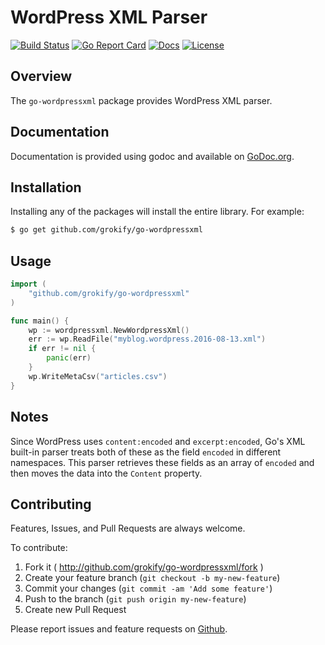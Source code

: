 WordPress XML Parser
====================

[![Build Status][build-status-svg]][build-status-url]
[![Go Report Card][goreport-svg]][goreport-url]
[![Docs][docs-godoc-svg]][docs-godoc-url]
[![License][license-svg]][license-url]

## Overview

The `go-wordpressxml` package provides WordPress XML parser.

## Documentation

Documentation is provided using godoc and available on [GoDoc.org](https://godoc.org/github.com/grokify/go0wordpressxml).

## Installation

Installing any of the packages will install the entire library. For example:

```bash
$ go get github.com/grokify/go-wordpressxml
```

## Usage

```go
import (
	"github.com/grokify/go-wordpressxml"
)

func main() {
	wp := wordpressxml.NewWordpressXml()
	err := wp.ReadFile("myblog.wordpress.2016-08-13.xml")
	if err != nil {
		panic(err)
	}
	wp.WriteMetaCsv("articles.csv")
}
```

## Notes

Since WordPress uses `content:encoded` and `excerpt:encoded`, Go's XML built-in parser treats both of these as the field `encoded` in different namespaces. This parser retrieves these fields as an array of `encoded` and then moves the data into the `Content` property.

## Contributing

Features, Issues, and Pull Requests are always welcome.

To contribute:

1. Fork it ( http://github.com/grokify/go-wordpressxml/fork )
2. Create your feature branch (`git checkout -b my-new-feature`)
3. Commit your changes (`git commit -am 'Add some feature'`)
4. Push to the branch (`git push origin my-new-feature`)
5. Create new Pull Request

Please report issues and feature requests on [Github](https://github.com/grokify/go-wordpressxml).

 [build-status-svg]: https://github.com/grokify/go-wordpressxml/workflows/test/badge.svg
 [build-status-url]: https://github.com/grokify/go-wordpressxml/actions
 [build-status-svg]: https://api.travis-ci.org/grokify/go-wordpressxml.svg?branch=master
 [build-status-url]: https://travis-ci.org/grokify/go-wordpressxml
 [goreport-svg]: https://goreportcard.com/badge/github.com/grokify/go-wordpressxml
 [goreport-url]: https://goreportcard.com/report/github.com/grokify/go-wordpressxml
 [docs-godoc-svg]: https://pkg.go.dev/badge/github.com/grokify/go-wordpressxml
 [docs-godoc-url]: https://pkg.go.dev/github.com/grokify/go-wordpressxml
 [license-svg]: https://img.shields.io/badge/license-MIT-blue.svg
 [license-url]: https://github.com/grokify/go-wordpressxml/blob/master/LICENSE
